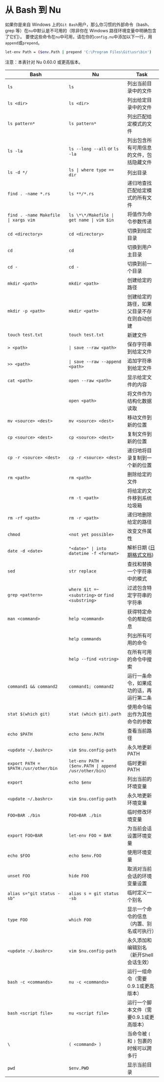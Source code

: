 # 从 Bash 到 Nu

如果你是来自 Windows 上的`Git Bash`用户，那么你习惯的外部命令（bash、grep 等）在`nu`中默认是不可用的（除非你在 Windows 路径环境变量中明确包含了它们）。
要使这些命令在`nu`中可用，请在你的`config.nu`中添加以下一行，用`append`或`prepend`。

```bash
let-env Path = ($env.Path | prepend 'C:\Program Files\Git\usr\bin')
```

注意：本表针对 Nu 0.60.0 或更高版本。

| Bash                                 | Nu                                               | Task                                       |
| ------------------------------------ | ------------------------------------------------ | ------------------------------------------ |
| `ls`                                 | `ls`                                             | 列出当前目录中的文件                       |
| `ls <dir>`                           | `ls <dir>`                                       | 列出给定目录中的文件                       |
| `ls pattern*`                        | `ls pattern*`                                    | 列出匹配给定模式的文件                     |
| `ls -la`                             | `ls --long --all` or `ls -la`                    | 列出包含所有可用信息的文件，包括隐藏文件   |
| `ls -d */`                           | `ls \| where type == dir`                        | 列出目录                                   |
| `find . -name *.rs`                  | `ls **/*.rs`                                     | 递归地查找匹配给定模式的所有文件           |
| `find . -name Makefile \| xargs vim` | `ls \*\*/Makefile \| get name \| vim $in`        | 将值作为命令参数传递                       |
| `cd <directory>`                     | `cd <directory>`                                 | 切换到给定目录                             |
| `cd`                                 | `cd`                                             | 切换到用户主目录                           |
| `cd -`                               | `cd -`                                           | 切换到前一个目录                           |
| `mkdir <path>`                       | `mkdir <path>`                                   | 创建给定的路径                             |
| `mkdir -p <path>`                    | `mkdir <path>`                                   | 创建给定的路径，如果父目录不存在则自动创建 |
| `touch test.txt`                     | `touch test.txt`                                 | 新建文件                                   |
| `> <path>`                           | `\| save --raw <path>`                           | 保存字符串到给定文件                       |
| `>> <path>`                          | `\| save --raw --append <path>`                  | 追加字符串到给定文件                       |
| `cat <path>`                         | `open --raw <path>`                              | 显示给定文件的内容                         |
|                                      | `open <path>`                                    | 将文件作为结构化数据读取                   |
| `mv <source> <dest>`                 | `mv <source> <dest>`                             | 移动文件到新的位置                         |
| `cp <source> <dest>`                 | `cp <source> <dest>`                             | 复制文件到新的位置                         |
| `cp -r <source> <dest>`              | `cp -r <source> <dest>`                          | 递归地将目录复制到一个新的位置             |
| `rm <path>`                          | `rm <path>`                                      | 删除给定的文件                             |
|                                      | `rm -t <path>`                                   | 将给定的文件移到系统垃圾箱                 |
| `rm -rf <path>`                      | `rm -r <path>`                                   | 递归地删除给定的路径                       |
| `chmod`                              | `<not yet possible>`                             | 改变文件属性                               |
| `date -d <date>`                     | `"<date>" \| into datetime -f <format>`          | 解析日期 ([日期格式文档](https://docs.rs/chrono/0.4.15/chrono/format/strftime/index.html)) |
| `sed`                                | `str replace`                                    | 查找和替换一个字符串中的模式               |
| `grep <pattern>`                     | `where $it =~ <substring>` or `find <substring>` | 过滤包含特定字符串的字符串                 |
| `man <command>`                      | `help <command>`                                 | 获得特定命令的帮助信息                     |
|                                      | `help commands`                                  | 列出所有可用的命令                         |
|                                      | `help --find <string>`                           | 在所有可用的命令中搜索                     |
| `command1 && command2`               | `command1; command2`                             | 运行一条命令，如果成功的话，再运行第二条   |
| `stat $(which git)`                  | `stat (which git).path`                          | 使用命令输出作为其他命令的参数             |
| `echo $PATH`                         | `echo $env.PATH`                                 | 查看当前路径                               |
| `<update ~/.bashrc>`                 | `vim $nu.config-path`                            | 永久地更新 PATH                            |
| `export PATH = $PATH:/usr/other/bin` | `let-env PATH = ($env.PATH \| append /usr/other/bin)` | 临时更新 PATH                          |
| `export`                             | `echo $env`                                      | 列出当前的环境变量                         |
| `<update ~/.bashrc>`                 | `vim $nu.config-path`                            | 永久地更新环境变量                         |
| `FOO=BAR ./bin`                      | `FOO=BAR ./bin`                                  | 临时修改环境变量                           |
| `export FOO=BAR`                     | `let-env FOO = BAR`                              | 为当前会话设置环境变量                     |
| `echo $FOO`                          | `echo $env.FOO`                                  | 使用环境变量                               |
| `unset FOO`                          | `hide FOO`                                       | 取消对当前会话的环境变量设置               |
| `alias s="git status -sb"`           | `alias s = git status -sb`                       | 临时定义一个别名                           |
| `type FOO`                           | `which FOO`                                      | 显示一个命令的信息（内置、别名或可执行）   |
| `<update ~/.bashrc>`                 | `vim $nu.config-path`                            | 永久添加和编辑别名（新开Shell会话生效）    |
| `bash -c <commands>`                 | `nu -c <commands>`                               | 运行一组命令（需要0.9.1或更高版本）        |
| `bash <script file>`                 | `nu <script file>`                               | 运行一个脚本文件（需要0.9.1或更高版本）    |
| `\`                                  | `( <command> )`                                  | 当命令被 `(` 和 `)` 包裹的时候可以跨多行   |
| `pwd`                                | `$env.PWD`                                       | 显示当前目录                               |
